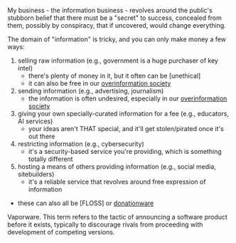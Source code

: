
My business - the information business - revolves around the public's stubborn belief that there must be a "secret" to success, concealed from them, possibly by conspiracy, that if uncovered, would change everything.

The domain of "information" is tricky, and you can only make money a few ways:
1. selling raw information (e.g., government is a huge purchaser of key intel)
    - there's plenty of money in it, but it often can be [unethical]
    - it can also be free in our [overinformation society](mypurpose)
2. sending information (e.g., advertising, journalism)
    - the information is often undesired, especially in our [overinformation society](mypurpose)
3. giving your own specially-curated information for a fee (e.g., educators, AI services)
    - your ideas aren't THAT special, and it'll get stolen/pirated once it's out there
4. restricting information (e.g., cybersecurity)
    - it's a security-based service you're providing, which is something totally different
5. hosting a means of others providing information (e.g., social media, sitebuilders)
    - it's a reliable service that revolves around free expression of information
- these can also all be [FLOSS] or [donationware](NPO)

Vaporware. This term refers to the tactic of announcing a software
product before it exists, typically to discourage rivals from proceeding
with development of competing versions.
